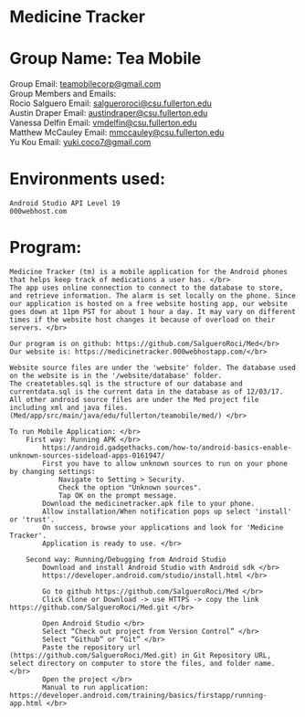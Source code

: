 # Medicine Tracker 
# Group Name: Tea Mobile 

Group Email: teamobilecorp@gmail.com </br>
Group Members and Emails: </br>
	Rocio Salguero   Email: salgueroroci@csu.fullerton.edu </br>
	Austin Draper    Email: austindraper@csu.fullerton.edu </br>
	Vanessa Delfin   Email: vmdelfin@csu.fullerton.edu  </br>
	Matthew McCauley Email: mmccauley@csu.fullerton.edu </br>
	Yu Kou           Email: yuki.coco7@gmail.com </br>
	
# Environments used: 
	Android Studio API Level 19 
	000webhost.com

# Program: 
	Medicine Tracker (tm) is a mobile application for the Android phones that helps keep track of medications a user has. </br>
	The app uses online connection to connect to the database to store, and retrieve information. The alarm is set locally on the phone. Since our application is hosted on a free website hosting app, our website goes down at 11pm PST for about 1 hour a day. It may vary on different times if the website host changes it because of overload on their servers. </br>
	
	Our program is on github: https://github.com/SalgueroRoci/Med</br>
	Our website is: https://medicinetracker.000webhostapp.com/</br>
	
	Website source files are under the 'website' folder. The database used on the website is in the '/website/database' folder. 
	The createtables.sql is the structure of our database and currentdata.sql is the current data in the database as of 12/03/17.
	All other android source files are under the Med project file including xml and java files. (Med/app/src/main/java/edu/fullerton/teamobile/med/) </br>

	To run Mobile Application: </br>
		First way: Running APK </br>
			https://android.gadgethacks.com/how-to/android-basics-enable-unknown-sources-sideload-apps-0161947/
			First you have to allow unknown sources to run on your phone by changing settings:
				Navigate to Setting > Security.
				Check the option "Unknown sources".
				Tap OK on the prompt message.
			Download the medicinetracker.apk file to your phone. 
			Allow installation/When notification pops up select 'install' or 'trust'.
			On success, browse your applications and look for 'Medicine Tracker'. 
			Application is ready to use. </br>
			
		Second way: Running/Debugging from Android Studio 
			Download and install Android Studio with Android sdk </br>
			https://developer.android.com/studio/install.html </br>

			Go to github https://github.com/SalgueroRoci/Med </br>
			Click Clone or Download -> use HTTPS -> copy the link https://github.com/SalgueroRoci/Med.git </br>

			Open Android Studio </br>
			Select “Check out project from Version Control” </br>
			Select “Github” or “Git” </br>
			Paste the repository url (https://github.com/SalgueroRoci/Med.git) in Git Repository URL, select directory on computer to store the files, and folder name. </br>
			Open the project </br>
			Manual to run application: https://developer.android.com/training/basics/firstapp/running-app.html </br>






			
		
	
	
	
	
	

